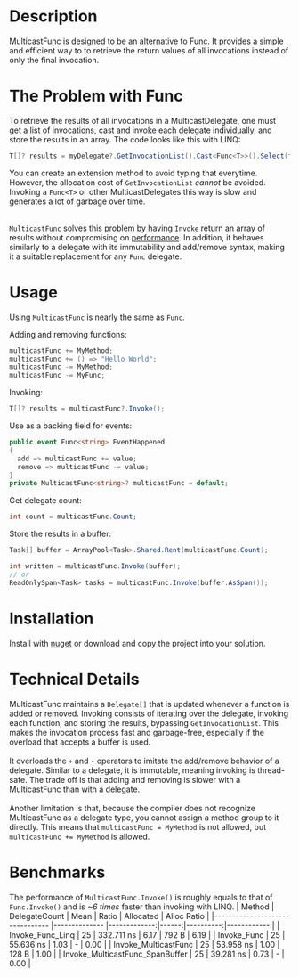 # Description
MulticastFunc is designed to be an alternative to Func. It provides a simple and efficient way to to retrieve the return values of all invocations instead of only the final invocation.

# The Problem with Func
To retrieve the results of all invocations in a MulticastDelegate, one must get a list of invocations, cast and invoke each delegate individually, and store the results in an array.
The code looks like this with LINQ:
```csharp
T[]? results = myDelegate?.GetInvocationList().Cast<Func<T>>().Select(f => f.Invoke()).ToArray();
```
You can create an extension method to avoid typing that everytime. However, the allocation cost of `GetInvocationList` *cannot* be avoided. Invoking a `Func<T>` or other MulticastDelegates this way is slow and generates a lot of garbage over time.</br></br>

`MulticastFunc` solves this problem by having `Invoke` return an array of results without compromising on [performance](#Benchmarks). In addition, it behaves similarly to a delegate with its immutability and add/remove syntax, making it a suitable replacement for any `Func` delegate.

# Usage
Using `MulticastFunc` is nearly the same as `Func`.</br>

Adding and removing functions:
```csharp
multicastFunc += MyMethod;
multicastFunc += () => "Hello World";
multicastFunc -= MyMethod;
multicastFunc -= MyFunc;
```

Invoking:
```csharp
T[]? results = multicastFunc?.Invoke();
```

Use as a backing field for events:
```csharp
public event Func<string> EventHappened
{
  add => multicastFunc += value;
  remove => multicastFunc -= value;
}
private MulticastFunc<string>? multicastFunc = default;
```

Get delegate count:
```csharp
int count = multicastFunc.Count;
```

Store the results in a buffer:
```csharp
Task[] buffer = ArrayPool<Task>.Shared.Rent(multicastFunc.Count);

int written = multicastFunc.Invoke(buffer);
// or
ReadOnlySpan<Task> tasks = multicastFunc.Invoke(buffer.AsSpan());
```

# Installation
Install with [nuget](https://www.nuget.org/packages/MulticastFunc/) or download and copy the project into your solution.

# Technical Details
MulticastFunc maintains a `Delegate[]` that is updated whenever a function is added or removed. Invoking consists of iterating over the delegate, invoking each function, and storing the results, bypassing `GetInvocationList`. This makes the invocation process fast and garbage-free, especially if the overload that accepts a buffer is used.</br></br>
It overloads the `+` and `-` operators to imitate the add/remove behavior of a delegate. Similar to a delegate, it is immutable, meaning invoking is thread-safe. The trade off is that adding and removing is slower with a MulticastFunc than with a delegate.</br></br>
Another limitation is that, because the compiler does not recognize MulticastFunc as a delegate type, you cannot assign a method group to it directly. This means that `multicastFunc = MyMethod` is not allowed, but `multicastFunc += MyMethod` is allowed.

# Benchmarks
The performance of `MulticastFunc.Invoke()` is roughly equals to that of `Func.Invoke()` and is *~6 times* faster than invoking with LINQ.
| Method                          | DelegateCount | Mean         | Ratio | Allocated | Alloc Ratio |
|-------------------------------- |-------------- |-------------:|------:|----------:|------------:|
| Invoke_Func_Linq                | 25            |   332.711 ns |  6.17 |     792 B |        6.19 |
| Invoke_Func                     | 25            |    55.636 ns |  1.03 |         - |        0.00 |
| Invoke_MulticastFunc            | 25            |    53.958 ns |  1.00 |     128 B |        1.00 |
| Invoke_MulticastFunc_SpanBuffer | 25            |    39.281 ns |  0.73 |         - |        0.00 |
